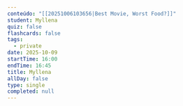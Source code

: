 ```yaml
---
conteúdo: "[[20251006103656|Best Movie, Worst Food?]]"
student: Myllena
quiz: false
flashcards: false
tags:
  - private
date: 2025-10-09
startTime: 16:00
endTime: 16:45
title: Myllena
allDay: false
type: single
completed: null
---
```


